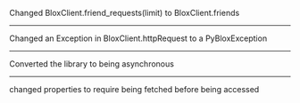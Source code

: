 Changed BloxClient.friend_requests(limit) to BloxClient.friends

---
Changed an Exception in BloxClient.httpRequest to a PyBloxException

---
Converted the library to being asynchronous 

---
changed properties to require being fetched before being accessed
